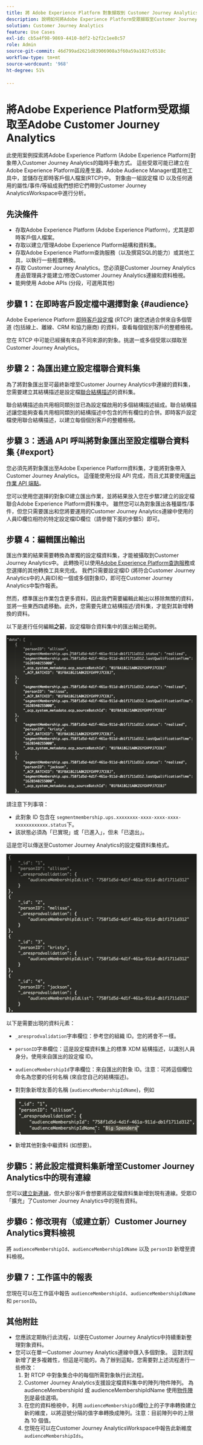 ```yaml
---
title: 將 Adobe Experience Platform 對象擷取到 Customer Journey Analytics。
description: 說明如何將Adobe Experience Platform受眾擷取至Customer Journey Analytics以供進一步分析。
solution: Customer Journey Analytics
feature: Use Cases
exl-id: cb5a4f98-9869-4410-8df2-b2f2c1ee8c57
role: Admin
source-git-commit: 46d799ad2621d83906908a3f60a59a1027c6518c
workflow-type: tm+mt
source-wordcount: '968'
ht-degree: 51%

---
```


# 將Adobe Experience Platform受眾擷取至Adobe Customer Journey Analytics

此使用案例探索將Adobe Experience Platform (Adobe Experience Platform)對象帶入Customer Journey Analytics的臨時手動方式。 這些受眾可能已建立在Adobe Experience Platform區段產生器、Adobe Audience Manager或其他工具中，並儲存在即時客戶個人檔案(RTCP)中。 對象由一組設定檔 ID 以及任何適用的屬性/事件/等組成我們想把它們帶到Customer Journey AnalyticsWorkspace中進行分析。

## 先決條件

* 存取Adobe Experience Platform (Adobe Experience Platform)，尤其是即時客戶個人檔案。
* 存取以建立/管理Adobe Experience Platform結構和資料集。
* 存取Adobe Experience Platform查詢服務（以及撰寫SQL的能力）或其他工具，以執行一些輕度轉換。
* 存取 Customer Journey Analytics。您必須是Customer Journey Analytics產品管理員才能建立/修改Customer Journey Analytics連線和資料檢視。
* 能夠使用 Adobe APIs (分段，可選用其他)

## 步驟 1：在即時客戶設定檔中選擇對象 {#audience}

Adobe Experience Platform [即時客戶設定檔](https://experienceleague.adobe.com/docs/experience-platform/profile/home.html?lang=zh-Hant) (RTCP) 讓您透過合併來自多個管道 (包括線上、離線、CRM 和協力廠商) 的資料，查看每個個別客戶的整體檢視。

您在 RTCP 中可能已經擁有來自不同來源的對象。挑選一或多個受眾以擷取至Customer Journey Analytics。

## 步驟 2：為匯出建立設定檔聯合資料集

為了將對象匯出至可最終新增至Customer Journey Analytics中連線的資料集，您需要建立其結構描述是設定檔[聯合結構描述](https://experienceleague.adobe.com/docs/experience-platform/profile/union-schemas/union-schema.html#understanding-union-schemas)的資料集。

聯合結構描述由共用相同類別並已為設定檔啟用的多個結構描述組成。聯合結構描述讓您能夠查看共用相同類別的結構描述中包含的所有欄位的合併。即時客戶設定檔使用聯合結構描述，以建立每個個別客戶的整體檢視。

## 步驟 3：透過 API 呼叫將對象匯出至設定檔聯合資料集 {#export}

您必須先將對象匯出至Adobe Experience Platform資料集，才能將對象帶入Customer Journey Analytics。 這僅能使用分段 API 完成，而且尤其要使用[匯出作業 API 端點](https://experienceleague.adobe.com/docs/experience-platform/segmentation/api/export-jobs.html)。

您可以使用您選擇的對象ID建立匯出作業，並將結果放入您在步驟2建立的設定檔聯合Adobe Experience Platform資料集中。 雖然您可以為對象匯出各種屬性/事件，但您只需要匯出和您將要運用的Customer Journey Analytics連線中使用的人員ID欄位相符的特定設定檔ID欄位（請參閱下面的步驟5）即可。

## 步驟 4：編輯匯出輸出

匯出作業的結果需要轉換為單獨的設定檔資料集，才能被攝取到Customer Journey Analytics中。  此轉換可以使用[Adobe Experience Platform查詢服務](https://experienceleague.adobe.com/docs/experience-platform/query/home.html?lang=zh-Hant)或您選擇的其他轉換工具來完成。 我們只需要設定檔ID (將符合Customer Journey Analytics中的人員ID)和一個或多個對象ID，即可在Customer Journey Analytics中製作報表。

然而，標準匯出作業包含更多資料，因此我們需要編輯此輸出以移除無關的資料，並將一些東西四處移動。此外，您需要先建立結構描述/資料集，才能對其新增轉換的資料。

以下是進行任何編輯&#x200B;**之前**，設定檔聯合資料集中的匯出輸出範例。

![未編輯的輸出](../assets/export-unedited.png)

請注意下列事項：

* 此對象 ID 包含在 `segmentmembership.ups.xxxxxxxx-xxxx-xxxx-xxxx-xxxxxxxxxxxx.status`下。
* 該狀態必須為「已實現」或「已進入」，但未「已退出」。

這是您可以傳送至Customer Journey Analytics的設定檔資料集格式。

![已編輯的輸出](../assets/export-edited.png)

以下是需要出現的資料元素：

* `_aresprodvalidation`字串欄位：參考您的組織 ID。您的將會不一樣。
* `personID`字串欄位：這是設定檔資料集上的標準 XDM 結構描述，以識別人員身分。使用來自匯出的設定檔 ID。
* `audienceMembershipId`字串欄位：來自匯出的對象 ID。注意：可將這個欄位命名為您要的任何名稱 (來自您自己的結構描述)。
* 對對象新增友善的名稱 (`audienceMembershipIdName`)，例如

  ![友善對象名稱](../assets/audience-name.png)

* 新增其他對象中繼資料 (如想要)。

## 步驟5：將此設定檔資料集新增至Customer Journey Analytics中的現有連線

您可以[建立新連線](/help/connections/create-connection.md)，但大部分客戶會想要將設定檔資料集新增到現有連線。受眾ID「擴充」了Customer Journey Analytics中的現有資料。

## 步驟6：修改現有（或建立新）Customer Journey Analytics資料檢視

將 `audienceMembershipId`、`audienceMembershipIdName` 以及 `personID` 新增至資料檢視。

## 步驟 7：工作區中的報表

您現在可以在工作區中報告 `audienceMembershipId`、`audienceMembershipIdName` 和 `personID`。

## 其他附註

* 您應該定期執行此流程，以便在Customer Journey Analytics中持續重新整理對象資料。
* 您可以在單一Customer Journey Analytics連線中匯入多個對象。 這對流程新增了更多複雜性，但這是可能的。為了辦到這點，您需要對上述流程進行一些修改：
   1. 對 RTCP 中對象集合中的每個所需對象執行此流程。
   1. Customer Journey Analytics支援設定檔資料集中的陣列/物件陣列。 為 audienceMembershipId 或 audienceMembershipIdName 使用[物件陣列](https://experienceleague.adobe.com/docs/analytics-platform/using/cja-usecases/complex-data/object-arrays.html?lang=zh-Hant)是最佳選項。
   1. 在您的資料檢視中，利用 `audienceMembershipId`欄位上的子字串轉換建立新的維度，以將逗號分隔的值字串轉換成陣列。注意：目前陣列中的上限為 10 個值。
   1. 您現在可以在Customer Journey AnalyticsWorkspace中報告此新維度`audienceMembershipIds`。
